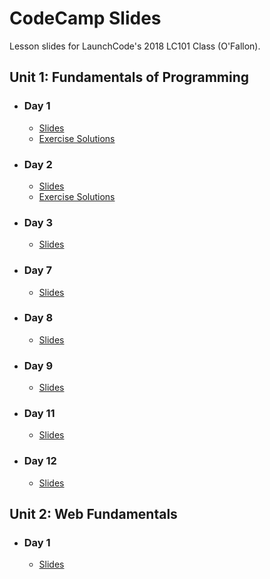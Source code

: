 # CodeCamp Slides

Lesson slides for LaunchCode's 2018 LC101 Class (O'Fallon).

## Unit 1: Fundamentals of Programming

- ### Day 1
    - [Slides](https://aleesham.github.io/2018fall-lc101/unit1/class1/index.html)
    - [Exercise Solutions](https://github.com/aleesham/2018fall-lc101/blob/master/unit1/class1/solutions.py)

- ### Day 2
    - [Slides](https://aleesham.github.io/2018fall-lc101/unit1/class2/index.html)
    - [Exercise Solutions](https://aleesham.github.io/2018fall-lc101/unit1/class2/solutions.py)

- ### Day 3
    - [Slides](https://aleesham.github.io/2018fall-lc101/unit1/class3/index.html)
<!--    - [Exercise Solutions](https://aleesham.github.io/2018fall-lc101/unit1/class3/solutions.py) -->

- ### Day 7
    - [Slides](https://aleesham.github.io/2018fall-lc101/unit1/class7/index.html)

- ### Day 8
    - [Slides](https://aleesham.github.io/2018fall-lc101/unit1/class8/index.html)

- ### Day 9
    - [Slides](https://aleesham.github.io/2018fall-lc101/unit1/class9/index.html)

- ### Day 11
    - [Slides](https://aleesham.github.io/2018fall-lc101/unit1/class11/index.html)

- ### Day 12
    - [Slides](https://aleesham.github.io/2018fall-lc101/unit1/class12/index.html)

## Unit 2: Web Fundamentals

- ### Day 1
    - [Slides](https://aleesham.github.io/2018fall-lc101/unit2/class1/index.html)

